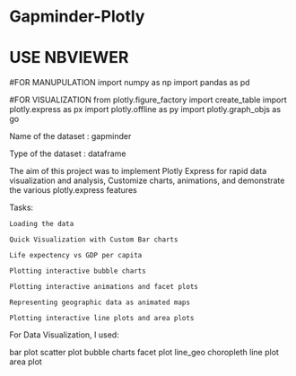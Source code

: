 # Gapminder-Plotly

# USE NBVIEWER

#FOR MANUPULATION  import numpy as np
                   import pandas as pd

#FOR VISUALIZATION from plotly.figure_factory 
                   import create_table
                   import plotly.express as px
                   import plotly.offline as py
                   import plotly.graph_objs as go
                  
Name of the dataset : gapminder

Type of the dataset : dataframe

The aim of this project was to implement Plotly Express for rapid data visualization and analysis, Customize charts, animations, and demonstrate the various plotly.express features

Tasks:

    Loading the data

    Quick Visualization with Custom Bar charts

    Life expectency vs GDP per capita

    Plotting interactive bubble charts

    Plotting interactive animations and facet plots

    Representing geographic data as animated maps

    Plotting interactive line plots and area plots

For Data Visualization, I used:

bar plot
scatter plot
bubble charts
facet plot
line_geo
choropleth
line plot
area plot
